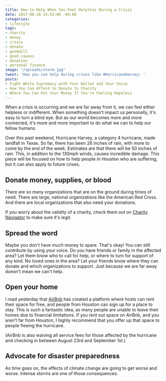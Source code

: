 ```yaml
---
title: How to Help When You Feel Helpless During a Crisis
date: 2017-08-28 15:53:00 -04:00
categories:
- lifestyle
tags:
- charity
- money
- crisis
- donate
- goodwill
- good causes
- donation
- personal finance
image: "/uploads/storm.jpg"
tweet: 'How you can help during crises like #HurricaneHarvey: '
posts:
- Fight White Supremacy with Your Wallet and Your Voice
- How You Can Afford to Donate to Charity
- Where You Can Put Your Money If You're Feeling Hopeless
---
```


When a crisis is occurring and we are far away from it, we can feel either helpless or indifferent. When something doesn't impact us personally, it's easy to turn a blind eye. But as our world becomes more and more connected, it's more and more important to do what we can to help our fellow humans.

Over this past weekend, Hurricane Harvey, a category 4 hurricane, made landfall in Texas. So far, there has been 26 inches of rain, with more to come by the end of the week. Estimates are that there will be 50 inches of rain. This, in addition to the 130mph winds, causes incredible damage. This piece will be focused on how to help people in Houston who are suffering, but it can also apply to future crises. 

## Donate money, supplies, or blood

There are so many organizations that are on the ground during times of need. There are large, national organizations like the American Red Cross. And there are local organizations that also need your donations.

If you worry about the validity of a charity, check them out on [Charity Navigator](https://www.charitynavigator.org/index.cfm?bay=content.view&cpid=5239) to make sure it's legit.

## Spread the word

Maybe you don't have much money to spare. That's okay! You can still contribute by using your voice. Do you have friends or family in the affected area? Let them know who to call for help, or where to turn for support of any kind. No loved ones in the area? Let your friends know where they can donate and which organizations to support. Just because we are far away doesn't mean we can't help.

## Open your home

I read yesterday that [AirBnb](https://www.airbnb.com/disaster/hurricaneharveyevacuees) has created a platform where hosts can rent their space for free, and people from Houston can sign up for a place to stay. This is such a fantastic idea, as many people are unable to leave their homes due to financial limitations. If you rent out space on AirBnb, and you aren't far from Houston, I highly recommend that you offer up that space to people fleeing the hurricane.

\(AirBnb is also waiving all service fees for those affected by the hurricane and checking in between August 23rd and September 1st.)

## Advocate for disaster preparedness

As time goes on, the effects of climate change are going to get worse and worse. Intense storms are one of those consequences.  